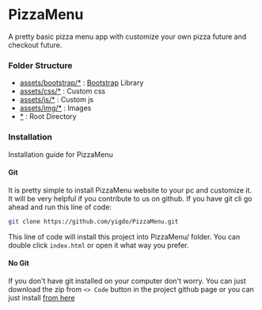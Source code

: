 # PizzaMenu

A pretty basic pizza menu app with customize your own pizza future and checkout future.

### Folder Structure

 - [assets/bootstrap/*](https://github.com/yigdo/PizzaMenu/tree/main/assets/bootstrap) : [Bootstrap](getbootstrap.com) Library
 - [assets/css/*](https://github.com/yigdo/PizzaMenu/tree/main/assets/css) : Custom css
  - [assets/js/*](https://github.com/yigdo/PizzaMenu/tree/main/assets/js) : Custom js
  - [assets/img/*](https://github.com/yigdo/PizzaMenu/tree/main/assets/img) : Images
   - [*](https://github.com/yigdo/PizzaMenu/tree/main/) : Root Directory

### Installation
Installation guide for PizzaMenu
#### Git 
It is pretty simple to install PizzaMenu website to your pc and customize it. It will be very helpful if you contribute to us on github. If you have git cli go ahead and run this line of code:
```bash
git clone https://github.com/yigdo/PizzaMenu.git
```
This line of code will install this project into PizzaMenu/ folder. You can double click `index.html` or open it what way you prefer.
#### No Git
If you don't have git installed on your computer don't worry. You can just download the zip from `<> Code` button in the project github page or you can just install [from here](https://github.com/yigdo/PizzaMenu/archive/refs/tags/Publish.zip)

